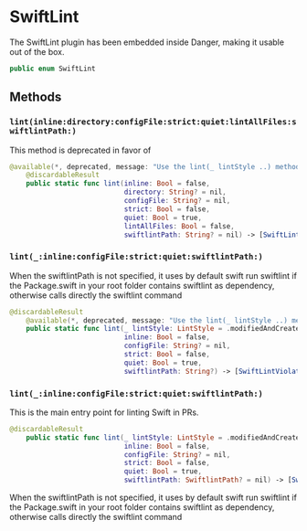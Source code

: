 # SwiftLint

The SwiftLint plugin has been embedded inside Danger, making
it usable out of the box.

``` swift
public enum SwiftLint 
```

## Methods

### `lint(inline:directory:configFile:strict:quiet:lintAllFiles:swiftlintPath:)`

This method is deprecated in favor of

``` swift
@available(*, deprecated, message: "Use the lint(_ lintStyle ..) method instead.")
    @discardableResult
    public static func lint(inline: Bool = false,
                            directory: String? = nil,
                            configFile: String? = nil,
                            strict: Bool = false,
                            quiet: Bool = true,
                            lintAllFiles: Bool = false,
                            swiftlintPath: String? = nil) -> [SwiftLintViolation] 
```

### `lint(_:inline:configFile:strict:quiet:swiftlintPath:)`

When the swiftlintPath is not specified,
it uses by default swift run swiftlint if the Package.swift in your root folder contains swiftlint as dependency,
otherwise calls directly the swiftlint command

``` swift
@discardableResult
    @available(*, deprecated, message: "Use the lint(_ lintStyle ..) method instead.")
    public static func lint(_ lintStyle: LintStyle = .modifiedAndCreatedFiles(directory: nil),
                            inline: Bool = false,
                            configFile: String? = nil,
                            strict: Bool = false,
                            quiet: Bool = true,
                            swiftlintPath: String?) -> [SwiftLintViolation] 
```

### `lint(_:inline:configFile:strict:quiet:swiftlintPath:)`

This is the main entry point for linting Swift in PRs.

``` swift
@discardableResult
    public static func lint(_ lintStyle: LintStyle = .modifiedAndCreatedFiles(directory: nil),
                            inline: Bool = false,
                            configFile: String? = nil,
                            strict: Bool = false,
                            quiet: Bool = true,
                            swiftlintPath: SwiftlintPath? = nil) -> [SwiftLintViolation] 
```

When the swiftlintPath is not specified,
it uses by default swift run swiftlint if the Package.swift in your root folder contains swiftlint as dependency,
otherwise calls directly the swiftlint command
